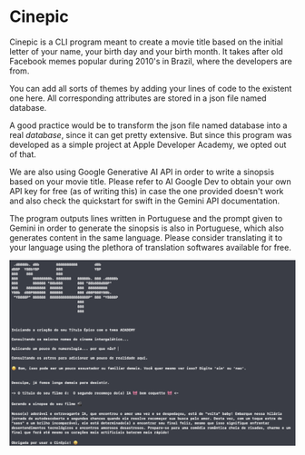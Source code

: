 #  Cinepic
Cinepic is a CLI program meant to create a movie title based on the initial letter of your name, your birth day and your
birth month. It takes after old Facebook memes popular during 2010's in Brazil, where the developers are from. 

You can add all sorts of themes by adding your lines of code to the existent one here. All corresponding attributes are 
stored in a json file named database. 

A good practice would be to transform the json file named database into a real *database*, since it can get pretty extensive.
But since this program was developed as a simple project at Apple Developer Academy, we opted out of that. 

We are also using Google Generative AI API in order to write a sinopsis based on your movie title. Please refer to AI Google 
Dev to obtain your own API key for free (as of writing this) in case the one provided doesn't work and also check the 
quickstart for swift in the Gemini API documentation. 

The program outputs lines written in Portuguese and the prompt given to Gemini in order to generate the sinopsis is also in
Portuguese, which also generates content in the same language. Please consider translating it to your language using the 
plethora of translation softwares available for free. 


![cinepic](./Sources/image_cinepic.png)
